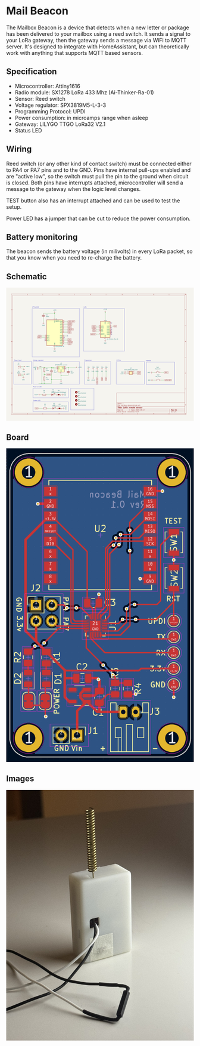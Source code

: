 # Mail Beacon

The Mailbox Beacon is a device that detects when a new letter or package has been delivered to your mailbox using a reed switch. It sends a signal to your LoRa gateway, then the gateway sends a message via WiFi to MQTT server. It's designed to integrate with HomeAssistant, but can theoretically work with anything that supports MQTT based sensors.


Specification
--
- Microcontroller: Attiny1616
- Radio module: SX1278 LoRa 433 Mhz (Ai-Thinker-Ra-01)
- Sensor: Reed switch
- Voltage regulator: SPX3819M5-L-3-3
- Programming Protocol: UPDI
- Power consumption: in microamps range when asleep
- Gateway: LILYGO TTGO LoRa32 V2.1
- Status LED

Wiring
--
Reed switch (or any other kind of contact switch) must be connected either to PA4 or PA7 pins and to the GND. Pins have internal pull-ups enabled and are "active low", so the switch must pull the pin to the ground when circuit is closed. Both pins have interrupts attached, microcontroller will send a message to the gateway when the logic level changes.

TEST button also has an interrupt attached and can be used to test the setup.

Power LED has a jumper that can be cut to reduce the power consumption.



Battery monitoring
--
The beacon sends the battery voltage (in milivolts) in every LoRa packet, so that you know when you need to re-charge the battery.

Schematic
--
![schematic](images/schematic.png)

Board
--
![pcb](images/pcb_routing.png)

Images
--
![manufactured](images/mail_beacon.jpg)
